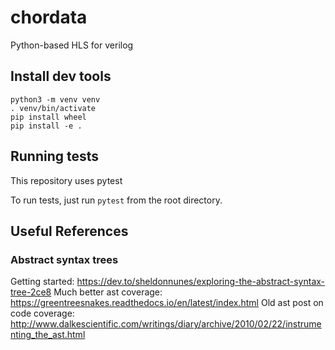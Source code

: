# chordata
Python-based HLS for verilog

## Install dev tools

```
python3 -m venv venv
. venv/bin/activate
pip install wheel
pip install -e .
```

## Running tests

This repository uses pytest

To run tests, just run `pytest` from the root directory.


## Useful References

### Abstract syntax trees

Getting started: https://dev.to/sheldonnunes/exploring-the-abstract-syntax-tree-2ce8
Much better ast coverage: https://greentreesnakes.readthedocs.io/en/latest/index.html
Old ast post on code coverage: http://www.dalkescientific.com/writings/diary/archive/2010/02/22/instrumenting_the_ast.html
